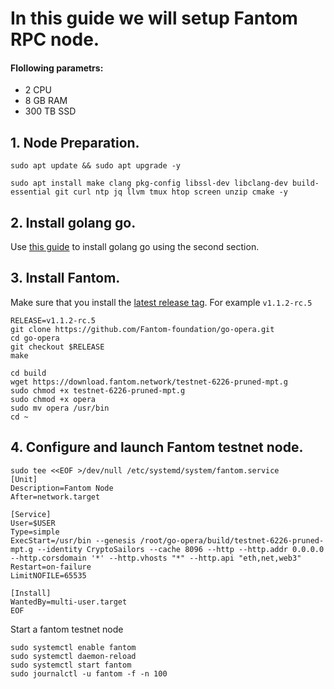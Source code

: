 # In this guide we will setup Fantom RPC node.

#### Flollowing parametrs:
- 2 CPU
- 8 GB RAM
- 300 TB SSD

## 1. Node Preparation.
```
sudo apt update && sudo apt upgrade -y
```
```
sudo apt install make clang pkg-config libssl-dev libclang-dev build-essential git curl ntp jq llvm tmux htop screen unzip cmake -y
```
## 2. Install golang go.
Use [this guide](https://github.com/CryptoSailors/cryptosailors-tools/tree/main/Install%20Golang%20%22Go%22#2-if-you-installing-golang-go-on-clear-server-you-need-input-following-commands) to install golang go using the second section.

## 3. Install Fantom.
Make sure that you install the [latest release tag](https://github.com/Fantom-foundation/go-opera/tags). For example `v1.1.2-rc.5`
```
RELEASE=v1.1.2-rc.5
git clone https://github.com/Fantom-foundation/go-opera.git
cd go-opera
git checkout $RELEASE
make
```
```
cd build
wget https://download.fantom.network/testnet-6226-pruned-mpt.g
sudo chmod +x testnet-6226-pruned-mpt.g
sudo chmod +x opera
sudo mv opera /usr/bin
cd ~
```
## 4. Configure and launch Fantom testnet node.
```
sudo tee <<EOF >/dev/null /etc/systemd/system/fantom.service
[Unit]
Description=Fantom Node
After=network.target

[Service]
User=$USER
Type=simple
ExecStart=/usr/bin --genesis /root/go-opera/build/testnet-6226-pruned-mpt.g --identity CryptoSailors --cache 8096 --http --http.addr 0.0.0.0 --http.corsdomain '*' --http.vhosts "*" --http.api "eth,net,web3" 
Restart=on-failure
LimitNOFILE=65535

[Install]
WantedBy=multi-user.target
EOF
```
Start a fantom testnet node
```
sudo systemctl enable fantom
sudo systemctl daemon-reload
sudo systemctl start fantom
sudo journalctl -u fantom -f -n 100
```
                                                    
